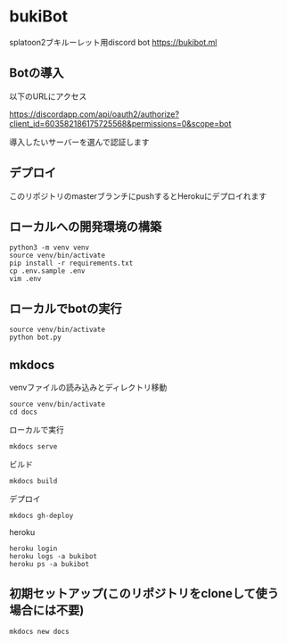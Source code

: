 # bukiBot
splatoon2ブキルーレット用discord bot
https://bukibot.ml

## Botの導入
以下のURLにアクセス

https://discordapp.com/api/oauth2/authorize?client_id=603582186175725568&permissions=0&scope=bot

導入したいサーバーを選んで認証します

## デプロイ
このリポジトリのmasterブランチにpushするとHerokuにデプロイれます

## ローカルへの開発環境の構築

```
python3 -m venv venv
source venv/bin/activate
pip install -r requirements.txt
cp .env.sample .env
vim .env
```

## ローカルでbotの実行

```
source venv/bin/activate
python bot.py
```

## mkdocs
venvファイルの読み込みとディレクトリ移動
```
source venv/bin/activate
cd docs
```

ローカルで実行
```
mkdocs serve
```

ビルド
```
mkdocs build
```

デプロイ
```
mkdocs gh-deploy
```

heroku
```
heroku login
heroku logs -a bukibot
heroku ps -a bukibot
```

## 初期セットアップ(このリポジトリをcloneして使う場合には不要)
```
mkdocs new docs
```
